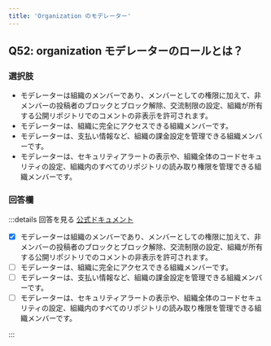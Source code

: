 ```yaml
---
title: 'Organization のモデレーター'
---
```


## Q52: organization モデレーターのロールとは？

### 選択肢

- モデレーターは組織のメンバーであり、メンバーとしての権限に加えて、非メンバーの投稿者のブロックとブロック解除、交流制限の設定、組織が所有する公開リポジトリでのコメントの非表示を許可されます。
- モデレーターは、組織に完全にアクセスできる組織メンバーです。
- モデレーターは、支払い情報など、組織の課金設定を管理できる組織メンバーです。
- モデレーターは、セキュリティアラートの表示や、組織全体のコードセキュリティの設定、組織内のすべてのリポジトリの読み取り権限を管理できる組織メンバーです。

### 回答欄

:::details 回答を見る
[公式ドキュメント](https://docs.github.com/ja/organizations/managing-peoples-access-to-your-organization-with-roles/roles-in-an-organization#organization-moderators)

- [x] モデレーターは組織のメンバーであり、メンバーとしての権限に加えて、非メンバーの投稿者のブロックとブロック解除、交流制限の設定、組織が所有する公開リポジトリでのコメントの非表示を許可されます。
- [ ] モデレーターは、組織に完全にアクセスできる組織メンバーです。
- [ ] モデレーターは、支払い情報など、組織の課金設定を管理できる組織メンバーです。
- [ ] モデレーターは、セキュリティアラートの表示や、組織全体のコードセキュリティの設定、組織内のすべてのリポジトリの読み取り権限を管理できる組織メンバーです。

:::
